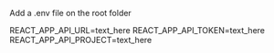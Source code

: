 Add a .env file on the root folder 

REACT_APP_API_URL=text_here
REACT_APP_API_TOKEN=text_here
REACT_APP_API_PROJECT=text_here
